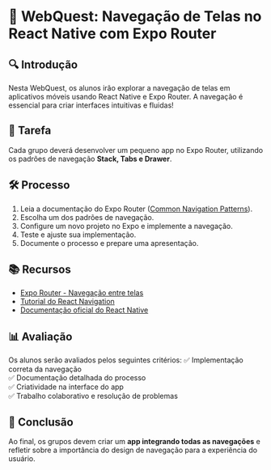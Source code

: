# 🚀 WebQuest: Navegação de Telas no React Native com Expo Router

## 🔍 Introdução
Nesta WebQuest, os alunos irão explorar a navegação de telas em aplicativos móveis usando React Native e Expo Router. A navegação é essencial para criar interfaces intuitivas e fluidas!

## 🎯 Tarefa
Cada grupo deverá desenvolver um pequeno app no Expo Router, utilizando os padrões de navegação **Stack, Tabs e Drawer**.

## 🛠 Processo
1. Leia a documentação do Expo Router ([Common Navigation Patterns](https://docs.expo.dev/router/basics/common-navigation-patterns/)).
2. Escolha um dos padrões de navegação.
3. Configure um novo projeto no Expo e implemente a navegação.
4. Teste e ajuste sua implementação.
5. Documente o processo e prepare uma apresentação.

## 📚 Recursos
- [Expo Router - Navegação entre telas](https://docs.expo.dev/router/basics/navigation/)
- [Tutorial do React Navigation](https://reactnavigation.org/docs/getting-started/)
- [Documentação oficial do React Native](https://reactnative.dev/docs/navigation)

## 📊 Avaliação
Os alunos serão avaliados pelos seguintes critérios:
✅ Implementação correta da navegação  
✅ Documentação detalhada do processo  
✅ Criatividade na interface do app  
✅ Trabalho colaborativo e resolução de problemas  

## 🏁 Conclusão
Ao final, os grupos devem criar um **app integrando todas as navegações** e refletir sobre a importância do design de navegação para a experiência do usuário.
